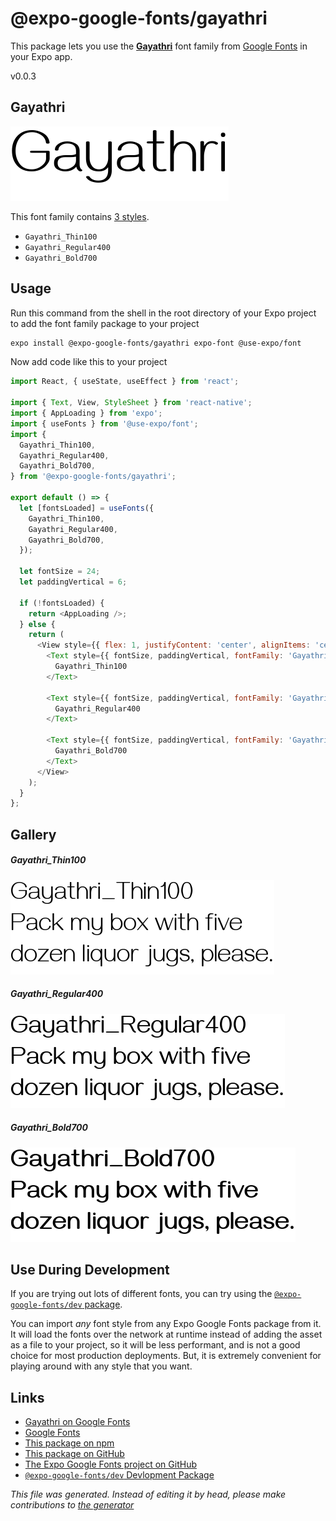 # @expo-google-fonts/gayathri

This package lets you use the [**Gayathri**](https://fonts.google.com/specimen/Gayathri) font family from [Google Fonts](https://fonts.google.com/) in your Expo app.

v0.0.3

## Gayathri

![Gayathri](./font-family.png)

This font family contains [3 styles](#gallery).

- `Gayathri_Thin100`
- `Gayathri_Regular400`
- `Gayathri_Bold700`

## Usage

Run this command from the shell in the root directory of your Expo project to add the font family package to your project
```sh
expo install @expo-google-fonts/gayathri expo-font @use-expo/font
```

Now add code like this to your project
```js
import React, { useState, useEffect } from 'react';

import { Text, View, StyleSheet } from 'react-native';
import { AppLoading } from 'expo';
import { useFonts } from '@use-expo/font';
import {
  Gayathri_Thin100,
  Gayathri_Regular400,
  Gayathri_Bold700,
} from '@expo-google-fonts/gayathri';

export default () => {
  let [fontsLoaded] = useFonts({
    Gayathri_Thin100,
    Gayathri_Regular400,
    Gayathri_Bold700,
  });

  let fontSize = 24;
  let paddingVertical = 6;

  if (!fontsLoaded) {
    return <AppLoading />;
  } else {
    return (
      <View style={{ flex: 1, justifyContent: 'center', alignItems: 'center' }}>
        <Text style={{ fontSize, paddingVertical, fontFamily: 'Gayathri_Thin100' }}>
          Gayathri_Thin100
        </Text>

        <Text style={{ fontSize, paddingVertical, fontFamily: 'Gayathri_Regular400' }}>
          Gayathri_Regular400
        </Text>

        <Text style={{ fontSize, paddingVertical, fontFamily: 'Gayathri_Bold700' }}>
          Gayathri_Bold700
        </Text>
      </View>
    );
  }
};

```

## Gallery

##### Gayathri_Thin100
![Gayathri_Thin100](./6d8dba16325ef843155b024f792235ef54403fc4ce39f71ffe50c6a7cca110da.ttf.png)

##### Gayathri_Regular400
![Gayathri_Regular400](./d5538d385b6f28efddc8cc7d5e5cf0dcbe3243febfcb81ba4112a03ab5901d1e.ttf.png)

##### Gayathri_Bold700
![Gayathri_Bold700](./dac84e865cf4bf1f5f2bd54100f9b5ded81e0b2e3904ba8a3a6a992df1c13627.ttf.png)


## Use During Development

If you are trying out lots of different fonts, you can try using the [`@expo-google-fonts/dev` package](https://www.npmjs.com/package/@expo-google-fonts/dev).

You can import *any* font style from any Expo Google Fonts package from it. It will load the fonts
over the network at runtime instead of adding the asset as a file to your project, so it will be 
less performant, and is not a good choice for most production deployments. But, it is extremely convenient
for playing around with any style that you want.

## Links

- [Gayathri on Google Fonts](https://fonts.google.com/specimen/Gayathri)
- [Google Fonts](https://fonts.google.com/)
- [This package on npm](https://www.npmjs.com/package/@expo-google-fonts/gayathri)
- [This package on GitHub](https://github.com/expo/google-fonts/tree/master/font-packages/gayathri)
- [The Expo Google Fonts project on GitHub](https://github.com/expo/google-fonts)
- [`@expo-google-fonts/dev` Devlopment Package](https://github.com/expo/google-fonts/tree/master/font-packages/dev)


*This file was generated. Instead of editing it by head, please make contributions to [the generator](https://github.com/expo/google-fonts/tree/master/packages/generator)*
